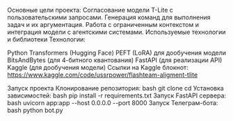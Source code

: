 Основные цели проекта:
Согласование модели T-Lite с пользовательскими запросами.
Генерация команд для выполнения задач и их аргументация.
Работа с ограниченным контекстом и интеграция модели с агентскими системами.
Используемые технологии и библиотеки
Технологии:

Python
Transformers (Hugging Face)
PEFT (LoRA) для дообучения модели
BitsAndBytes (для 4-битного квантования)
FastAPI (для реализации API)
Kaggle (для дообучения модели)
Ссылки на Kaggle блокнот: https://www.kaggle.com/code/ussrpower/flashteam-aligment-tlite

Запуск проекта
Клонирование репозитория:
bash
git clone <your-repo-link>
cd <your-repo-folder>
Установка зависимостей:
bash
pip install -r requirements.txt
Запуск FastAPI сервера:
bash
uvicorn app:app --host 0.0.0.0 --port 8000
Запуск Телеграм-бота:
bash
python bot.py
